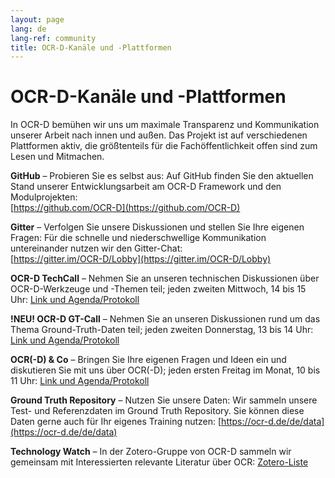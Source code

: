 ```yaml
---
layout: page
lang: de
lang-ref: community
title: OCR-D-Kanäle und -Plattformen
---
```


# OCR-D-Kanäle und -Plattformen

In OCR-D bemühen wir uns um maximale Transparenz und Kommunikation unserer Arbeit nach innen und außen. Das Projekt ist auf verschiedenen Plattformen aktiv,
die größtenteils für die Fachöffentlichkeit offen sind zum Lesen und Mitmachen.

**GitHub** – Probieren Sie es selbst aus: Auf GitHub finden Sie den aktuellen Stand unserer Entwicklungsarbeit am OCR-D Framework und den Modulprojekten:  
[https://github.com/OCR-D](https://github.com/OCR-D)

**Gitter** – Verfolgen Sie unsere Diskussionen und stellen Sie Ihre eigenen Fragen: Für die schnelle und niederschwellige Kommunikation untereinander nutzen wir den Gitter-Chat:  
[https://gitter.im/OCR-D/Lobby](https://gitter.im/OCR-D/Lobby)

**OCR-D TechCall** – Nehmen Sie an unseren technischen Diskussionen über OCR-D-Werkzeuge und -Themen teil; jeden zweiten Mittwoch, 14 bis 15 Uhr:
[Link und Agenda/Protokoll](https://pad.gwdg.de/75dyxG6gS-e0Q04_fpm-ng)

**!NEU! OCR-D GT-Call** – Nehmen Sie an unseren Diskussionen rund um das Thema Ground-Truth-Daten teil; jeden zweiten Donnerstag, 13 bis 14 Uhr:
[Link und Agenda/Protokoll](https://pad.gwdg.de/3mceR3VcSUOJSFVnazaiig)

**OCR(-D) & Co** – Bringen Sie Ihre eigenen Fragen und Ideen ein und diskutieren Sie mit uns über OCR(-D); jeden ersten Freitag im Monat, 10 bis 11 Uhr:
[Link und Agenda/Protokoll](https://pad.gwdg.de/4DOfRl42RIeAQYDaimFx-w)

**Ground Truth Repository** – Nutzen Sie unsere Daten: Wir sammeln unsere Test- und Referenzdaten im Ground Truth Repository. Sie können diese Daten gerne auch für Ihr eigenes Training nutzen: 
[https://ocr-d.de/de/data](https://ocr-d.de/de/data)

**Technology Watch** – In der Zotero-Gruppe von OCR-D sammeln wir gemeinsam mit Interessierten relevante Literatur über OCR:
[Zotero-Liste](https://www.zotero.org/groups/ocr-d)
